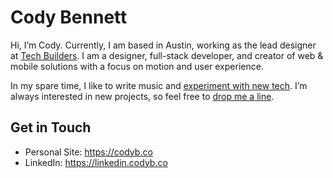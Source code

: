 # Cody Bennett

Hi, I’m Cody. Currently, I am based in Austin, working as the lead designer at [Tech Builders](https://linkedin.com/company/tech-builders/). I am a designer, full-stack developer, and creator of web & mobile solutions with a focus on motion and user experience.

In my spare time, I like to write music and [experiment with new tech](https://codepen.io/cbenn). I’m always interested in new projects, so feel free to [drop me a line](https://codyb.co/contact).

## Get in Touch
- Personal Site: https://codyb.co
- LinkedIn: https://linkedin.codyb.co
